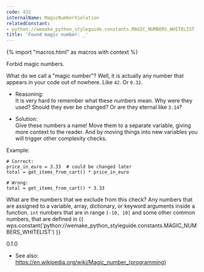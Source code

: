 ```yaml
---
code: 432
internalName: MagicNumberViolation
relatedConstant:
- python://wemake_python_styleguide.constants.MAGIC_NUMBERS_WHITELIST
title: 'Found magic number: _'
---
```


{% import "macros.html" as macros with context %}

Forbid magic numbers.

What do we call a "magic number"? Well, it is actually any number that
appears in your code out of nowhere. Like `42`. Or `0.32`.

  - Reasoning:  
    It is very hard to remember what these numbers mean. Why were they
    used? Should they ever be changed? Or are they eternal like `3.14`?

  - Solution:  
    Give these numbers a name\! Move them to a separate variable, giving
    more context to the reader. And by moving things into new variables
    you will trigger other complexity checks.

Example:

    # Correct:
    price_in_euro = 3.33  # could be changed later
    total = get_items_from_cart() * price_in_euro
    
    # Wrong:
    total = get_items_from_cart() * 3.33

What are the numbers that we exclude from this check? Any numbers that
are assigned to a variable, array, dictionary, or keyword arguments
inside a function. `int` numbers that are in range `[-10, 10]` and some
other common numbers, that are defined in
{{ wps.constant('python://wemake_python_styleguide.constants.MAGIC_NUMBERS_WHITELIST') }}

<div class="versionadded">

0.1.0

</div>

  - See also:  
    <https://en.wikipedia.org/wiki/Magic_number_(programming)>